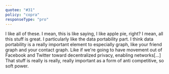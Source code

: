 ```yaml
---
quotee: "#31"
policy: "copra"
responseType: "pro"
---
```


I like all of these. I mean, this is like saying, I like apple pie, right? I mean, all this stuff is great. I particularly like the data portability part. I think data portability is a really important element to especially graph, like your friend graph and your contact graph. Like if we're going to have movement out of Facebook and Twitter toward decentralized privacy, enabling networks[...] That stuff is really is really, really important as a form of anti competitive, so soft power.
